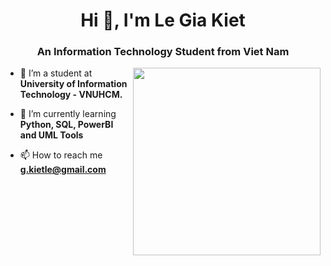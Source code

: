 <h1 align="center">Hi 👋, I'm Le Gia Kiet</h1>
<h3 align="center">An Information Technology Student from Viet Nam</h3>
<picture> <img align="right" src="https://user-images.githubusercontent.com/14011726/94132137-7d4fc100-fe7c-11ea-8512-69f90cb65e48.gif" width = 300px></picture>

- 🔭 I’m a student at **University of Information Technology - VNUHCM.**

- 🌱 I’m currently learning **Python, SQL, PowerBI and UML Tools**

- 📫 How to reach me **g.kietle@gmail.com**

